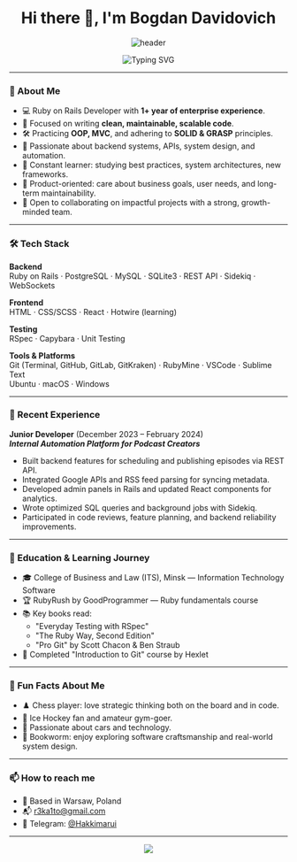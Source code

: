 <h1 align="center">Hi there 👋, I'm Bogdan Davidovich</h1>

<p align="center">
  <img src="https://capsule-render.vercel.app/api?type=waving&color=0F2027,203A43,2C5364&height=150&section=header&text=RailsEnjoyer&fontSize=40&fontAlign=center&animation=fadeIn" alt="header"/>
</p>

<p align="center">
  <img src="https://readme-typing-svg.herokuapp.com?font=Fira+Code&duration=3000&pause=1000&center=true&vCenter=true&width=435&lines=Ruby+on+Rails+Developer;Clean+Architecture+Enthusiast;Product-Oriented+Mindset;Fast+Learner" alt="Typing SVG" />
</p>

---

### 📍 About Me

- 💻 Ruby on Rails Developer with **1+ year of enterprise experience**.
- 🧠 Focused on writing **clean, maintainable, scalable code**.
- 🛠️ Practicing **OOP, MVC**, and adhering to **SOLID & GRASP** principles.
- 🚀 Passionate about backend systems, APIs, system design, and automation.
- 🌱 Constant learner: studying best practices, system architectures, new frameworks.
- 🎯 Product-oriented: care about business goals, user needs, and long-term maintainability.
- 🤝 Open to collaborating on impactful projects with a strong, growth-minded team.

---

### 🛠️ Tech Stack

**Backend**  
Ruby on Rails · PostgreSQL · MySQL · SQLite3 · REST API · Sidekiq · WebSockets

**Frontend**  
HTML · CSS/SCSS · React · Hotwire (learning)

**Testing**  
RSpec · Capybara · Unit Testing

**Tools & Platforms**  
Git (Terminal, GitHub, GitLab, GitKraken) · RubyMine · VSCode · Sublime Text  
Ubuntu · macOS · Windows

---

### 🚀 Recent Experience

**Junior Developer** (December 2023 – February 2024)  
_**Internal Automation Platform for Podcast Creators**_

- Built backend features for scheduling and publishing episodes via REST API.
- Integrated Google APIs and RSS feed parsing for syncing metadata.
- Developed admin panels in Rails and updated React components for analytics.
- Wrote optimized SQL queries and background jobs with Sidekiq.
- Participated in code reviews, feature planning, and backend reliability improvements.

---

### 📖 Education & Learning Journey

- 🎓 College of Business and Law (ITS), Minsk — Information Technology Software
- 🏆 RubyRush by GoodProgrammer — Ruby fundamentals course
- 📚 Key books read:
  - "Everyday Testing with RSpec"
  - "The Ruby Way, Second Edition"
  - "Pro Git" by Scott Chacon & Ben Straub
- 🎯 Completed "Introduction to Git" course by Hexlet

---

### 🧩 Fun Facts About Me

- ♟️ Chess player: love strategic thinking both on the board and in code.
- 🏒 Ice Hockey fan and amateur gym-goer.
- 🚗 Passionate about cars and technology.
- 📖 Bookworm: enjoy exploring software craftsmanship and real-world system design.

---

### 📫 How to reach me

- 📍 Based in Warsaw, Poland
- 📬 r3ka1to@gmail.com
- 💬 Telegram: [@Hakkimarui](https://t.me/Hakkimarui)

---

<p align="center">
  <img src="https://capsule-render.vercel.app/api?type=waving&color=0F2027,203A43,2C5364&height=100&section=footer"/>
</p>
